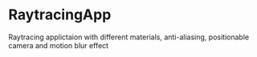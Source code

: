 # RaytracingApp
Raytracing applictaion with different materials, anti-aliasing, positionable camera and motion blur effect
